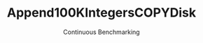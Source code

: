 ---
layout: default
title: Append100KIntegersCOPYDisk
subtitle: Continuous Benchmarking
selected: Append
expanded: Benchmarking
benchmark: /individual_results/Append100KIntegersCOPYDisk.html
---